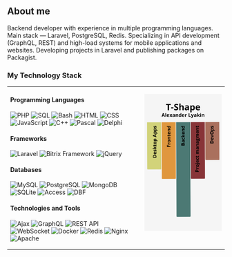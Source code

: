 ## About me

Backend developer with experience in multiple programming languages. Main stack — Laravel, PostgreSQL, Redis. Specializing in API development (GraphQL, REST) and high-load systems for mobile applications and websites. Developing projects in Laravel and publishing packages on Packagist.

### My Technology Stack

<table>
<tr valign="top">
<td>

#### **Programming Languages**
![PHP](https://img.shields.io/badge/PHP-777BB4?style=for-the-badge&logo=php&logoColor=white)
![SQL](https://img.shields.io/badge/SQL-4479A1?style=for-the-badge&logo=sqlite&logoColor=white)
![Bash](https://img.shields.io/badge/Bash-4EAA25?style=for-the-badge&logo=gnu-bash&logoColor=white)
![HTML](https://img.shields.io/badge/HTML5-E34F26?style=for-the-badge&logo=html5&logoColor=white)
![CSS](https://img.shields.io/badge/CSS3-1572B6?style=for-the-badge&logo=css3&logoColor=white)
![JavaScript](https://img.shields.io/badge/JavaScript-F7DF1E?style=for-the-badge&logo=javascript&logoColor=black)
![C++](https://img.shields.io/badge/C++-00599C?style=for-the-badge&logo=c%2B%2B&logoColor=white)
![Pascal](https://img.shields.io/badge/Pascal-003366?style=for-the-badge&logo=delphi&logoColor=white)
![Delphi](https://img.shields.io/badge/Delphi-EE1F35?style=for-the-badge&logo=delphi&logoColor=white)

#### **Frameworks**
![Laravel](https://img.shields.io/badge/Laravel-FF2D20?style=for-the-badge&logo=laravel&logoColor=white)
![Bitrix Framework](https://img.shields.io/badge/Bitrix-0095D5?style=for-the-badge&logo=bitrix&logoColor=white)
![jQuery](https://img.shields.io/badge/jQuery-0769AD?style=for-the-badge&logo=jquery&logoColor=white)

#### **Databases**
![MySQL](https://img.shields.io/badge/MySQL-4479A1?style=for-the-badge&logo=mysql&logoColor=white)
![PostgreSQL](https://img.shields.io/badge/PostgreSQL-336791?style=for-the-badge&logo=postgresql&logoColor=white)
![MongoDB](https://img.shields.io/badge/MongoDB-47A248?style=for-the-badge&logo=mongodb&logoColor=white)
![SQLite](https://img.shields.io/badge/SQLite-003B57?style=for-the-badge&logo=sqlite&logoColor=white)
![Access](https://img.shields.io/badge/MS%20Access-A4373A?style=for-the-badge&logo=microsoft-access&logoColor=white)
![DBF](https://img.shields.io/badge/DBF-FF8000?style=for-the-badge&logo=database&logoColor=white)

#### **Technologies and Tools**
![Ajax](https://img.shields.io/badge/Ajax-00599C?style=for-the-badge&logo=javascript&logoColor=white)
![GraphQL](https://img.shields.io/badge/GraphQL-E10098?style=for-the-badge&logo=graphql&logoColor=white)
![REST API](https://img.shields.io/badge/REST-02569B?style=for-the-badge&logo=api&logoColor=white)
![WebSocket](https://img.shields.io/badge/WebSocket-0082C9?style=for-the-badge&logo=websocket&logoColor=white)
![Docker](https://img.shields.io/badge/Docker-2496ED?style=for-the-badge&logo=docker&logoColor=white)
![Redis](https://img.shields.io/badge/Redis-DC382D?style=for-the-badge&logo=redis&logoColor=white)
![Nginx](https://img.shields.io/badge/Nginx-009639?style=for-the-badge&logo=nginx&logoColor=white)
![Apache](https://img.shields.io/badge/Apache-D22128?style=for-the-badge&logo=apache&logoColor=white)
</td>
<td>
<p align="right">
  <img src=".github/assets/images/T-Shape.png" alt="T-Shape" width="400px" />
</p>
</td>
</tr>
</table>
